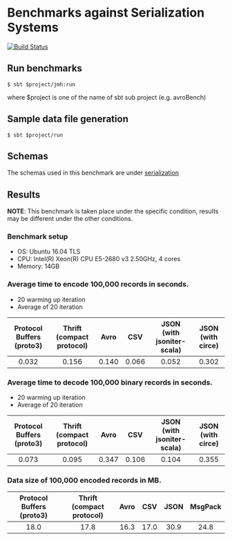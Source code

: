 
# Benchmarks against Serialization Systems
[![Build Status](https://travis-ci.org/saint1991/serialization-benchmark.svg?branch=master)](https://travis-ci.org/saint1991/serialization-benchmark)

## Run benchmarks
```
$ sbt $project/jmh:run
```
where $project is one of the name of sbt sub project (e.g. avroBench)


## Sample data file generation
```
$ sbt $project/run
```

## Schemas
The schemas used in this benchmark are under [serialization](schema)

## Results

**NOTE**: This benchmark is taken place under the specific condition, results may be different under the other conditions.

### Benchmark setup

- OS: Ubuntu 16.04 TLS
- CPU: Intel(R) Xeon(R) CPU E5-2680 v3 2.50GHz, 4 cores
- Memory: 14GB

### Average time to encode 100,000 records in seconds.

- 20 warming up iteration
- Average of 20 iteration

|Protocol Buffers (proto3) | Thrift (compact protocol) | Avro | CSV | JSON (with jsoniter-scala) | JSON (with circe) |
|:--:|:--:|:--:|:--:|:--:|:--:|
|0.032|0.156|0.140|0.066|0.052|0.302|

### Average time to decode 100,000 binary records in seconds.

- 20 warming up iteration
- Average of 20 iteration

|Protocol Buffers (proto3) | Thrift (compact protocol) | Avro | CSV | JSON (with jsoniter-scala) | JSON (with circe) |
|:--:|:--:|:--:|:--:|:--:|:--:|
|0.073|0.095|0.347|0.106|0.104|0.355|

### Data size of 100,000 encoded records in MB.

|Protocol Buffers (proto3) | Thrift (compact protocol) | Avro | CSV | JSON | MsgPack |
|:--:|:--:|:--:|:--:|:--:|:--:|
|18.0|17.8|16.3|17.0|30.9|24.8|
